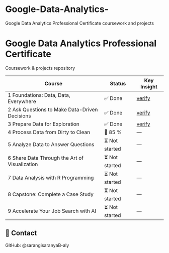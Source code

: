 # Google-Data-Analytics-
Google Data Analytics Professional Certificate coursework and projects
# Google Data Analytics Professional Certificate  
Coursework & projects repository  

| Course | Status | Key Insight |
|--------|--------|-------------|
| 1 Foundations: Data, Data, Everywhere | ✅ Done | [verify](https://coursera.org/share/78a688e181bf5b791406a0b3ac404439) 
| 2 Ask Questions to Make Data-Driven Decisions | ✅ Done | [verify](https://coursera.org/share/50e8ac0d64e58ad5629bb236c60ac22e)
| 3 Prepare Data for Exploration | ✅ Done | [verify](https://coursera.org/share/afd3848f061bafa78ffe7a200389d440)
| 4 Process Data from Dirty to Clean | 🔄 85 % | — |
| 5 Analyze Data to Answer Questions | ⏳ Not started | — |
| 6 Share Data Through the Art of Visualization | ⏳ Not started | — |
| 7 Data Analysis with R Programming | ⏳ Not started | — |
| 8 Capstone: Complete a Case Study | ⏳ Not started | — |
| 9 Accelerate Your Job Search with AI | ⏳ Not started | — |

## 📧 Contact
GitHub: @sarangisaranyaB-aly

